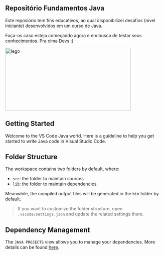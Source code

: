 ## Repositório Fundamentos Java 

Este reposiório tem fins educativos, ao qual disponibilizei desafios (nivel iniciante) desenvolvidos em um curso de Java.

Faça-os caso esteja começando agora e em busca de testar seus conhecimentos. Pra cima Devs ;) 

<img align="low" alt="lego" height="200" width="400" src="https://www.mexidodeideias.com.br/wp-content/uploads/2016/05/cafe-lego.gif">


## Getting Started

Welcome to the VS Code Java world. Here is a guideline to help you get started to write Java code in Visual Studio Code.

## Folder Structure

The workspace contains two folders by default, where:

- `src`: the folder to maintain sources
- `lib`: the folder to maintain dependencies

Meanwhile, the compiled output files will be generated in the `bin` folder by default.

> If you want to customize the folder structure, open `.vscode/settings.json` and update the related settings there.

## Dependency Management

The `JAVA PROJECTS` view allows you to manage your dependencies. More details can be found [here](https://github.com/microsoft/vscode-java-dependency#manage-dependencies).
